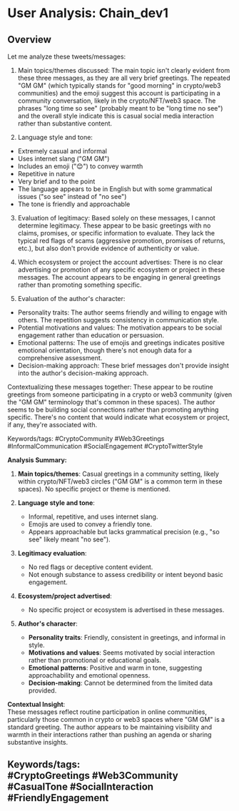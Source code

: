 # User Analysis: Chain_dev1

## Overview

<think>
Let me analyze these tweets/messages:

1. Main topics/themes discussed:
The main topic isn't clearly evident from these three messages, as they are all very brief greetings. The repeated "GM GM" (which typically stands for "good morning" in crypto/web3 communities) and the emoji suggest this account is participating in a community conversation, likely in the crypto/NFT/web3 space. The phrases "long time so see" (probably meant to be "long time no see") and the overall style indicate this is casual social media interaction rather than substantive content.

2. Language style and tone:
- Extremely casual and informal
- Uses internet slang ("GM GM")
- Includes an emoji ("😊") to convey warmth
- Repetitive in nature
- Very brief and to the point
- The language appears to be in English but with some grammatical issues ("so see" instead of "no see")
- The tone is friendly and approachable

3. Evaluation of legitimacy:
Based solely on these messages, I cannot determine legitimacy. These appear to be basic greetings with no claims, promises, or specific information to evaluate. They lack the typical red flags of scams (aggressive promotion, promises of returns, etc.), but also don't provide evidence of authenticity or value.

4. Which ecosystem or project the account advertises:
There is no clear advertising or promotion of any specific ecosystem or project in these messages. The account appears to be engaging in general greetings rather than promoting something specific.

5. Evaluation of the author's character:
- Personality traits: The author seems friendly and willing to engage with others. The repetition suggests consistency in communication style.
- Potential motivations and values: The motivation appears to be social engagement rather than education or persuasion.
- Emotional patterns: The use of emojis and greetings indicates positive emotional orientation, though there's not enough data for a comprehensive assessment.
- Decision-making approach: These brief messages don't provide insight into the author's decision-making approach.

Contextualizing these messages together:
These appear to be routine greetings from someone participating in a crypto or web3 community (given the "GM GM" terminology that's common in these spaces). The author seems to be building social connections rather than promoting anything specific. There's no content that would indicate what ecosystem or project, if any, they're associated with.

Keywords/tags:
#CryptoCommunity #Web3Greetings #InformalCommunication #SocialEngagement #CryptoTwitterStyle
</think>

**Analysis Summary:**

1. **Main topics/themes**: Casual greetings in a community setting, likely within crypto/NFT/web3 circles ("GM GM" is a common term in these spaces). No specific project or theme is mentioned.

2. **Language style and tone**: 
   - Informal, repetitive, and uses internet slang.
   - Emojis are used to convey a friendly tone.
   - Appears approachable but lacks grammatical precision (e.g., "so see" likely meant "no see").

3. **Legitimacy evaluation**: 
   - No red flags or deceptive content evident.
   - Not enough substance to assess credibility or intent beyond basic engagement.

4. **Ecosystem/project advertised**: 
   - No specific project or ecosystem is advertised in these messages.

5. **Author's character**:
   - **Personality traits**: Friendly, consistent in greetings, and informal in style.
   - **Motivations and values**: Seems motivated by social interaction rather than promotional or educational goals.
   - **Emotional patterns**: Positive and warm in tone, suggesting approachability and emotional openness.
   - **Decision-making**: Cannot be determined from the limited data provided.

**Contextual Insight**:  
These messages reflect routine participation in online communities, particularly those common in crypto or web3 spaces where "GM GM" is a standard greeting. The author appears to be maintaining visibility and warmth in their interactions rather than pushing an agenda or sharing substantive insights.

**Keywords/tags**:  
#CryptoGreetings #Web3Community #CasualTone #SocialInteraction #FriendlyEngagement
---

